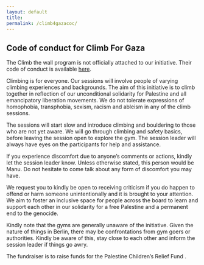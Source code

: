 ```yaml
---
layout: default
title:
permalink: /climb4gazacoc/
---
```


## Code of conduct for Climb For Gaza

The Climb the wall program is not officially attached to our initiative. Their code of conduct is available [here](https://climb-the-wall.org/#code-of-conduct).

Climbing is for everyone. Our sessions will involve people of varying climbing experiences and backgrounds. The aim of this initiative is to climb together in reflection of our unconditional solidarity for Palestine and all emancipatory liberation movements. We do not tolerate expressions of homophobia, transphobia, sexism, racism and ableism in any of the climb sessions. 

The sessions will start slow and introduce climbing and bouldering to those who are not yet aware. We will go through climbing and safety basics, before leaving the session open to explore the gym. The session leader will always have eyes on the participants for help and assistance.

If you experience discomfort due to anyone’s comments or actions, kindly let the session leader know. Unless otherwise stated, this person would be Manu. Do not hesitate to come talk about any form of discomfort you may have.

We request you to kindly be open to receiving criticism if you do happen to offend or harm someone unintentionally and it is brought to your attention. We aim to foster an inclusive space for people across the board to learn and support each other in our solidarity for a free Palestine and a permanent end to the genocide.

Kindly note that the gyms are generally unaware of the initiative. Given the nature of things in Berlin, there may be confrontations from gym goers or authorities. Kindly be aware of this, stay close to each other and inform the session leader if things go awry.

The fundraiser is to raise funds for the Palestine Children’s Relief Fund . 
